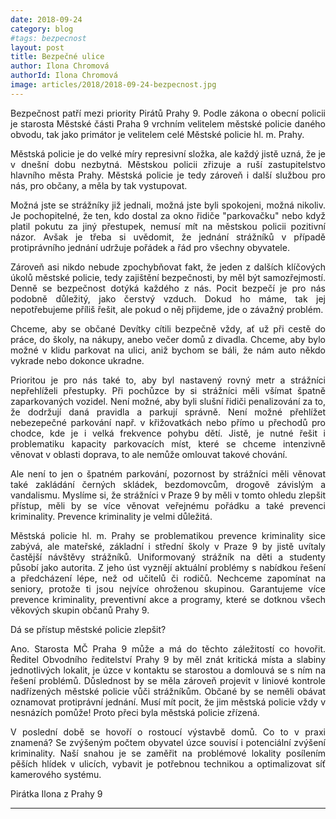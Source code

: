 ```yaml
---
date: 2018-09-24
category: blog
#tags: bezpecnost
layout: post
title: Bezpečné ulice
author: Ilona Chromová
authorId: Ilona Chromová
image: articles/2018/2018-09-24-bezpecnost.jpg
---
```

<p style='text-align: justify;'>
Bezpečnost patří mezi priority Pirátů Prahy 9. 
Podle zákona o obecní policii je starosta Městské části Praha 9 vrchním velitelem městské policie daného obvodu, tak jako primátor je velitelem celé Městské policie hl. m. Prahy. 
</p><p style='text-align: justify;'>
Městská policie je do velké míry represivní složka, ale každý jistě uzná, že je v dnešní dobu nezbytná. Městskou policii zřizuje a ruší zastupitelstvo hlavního města Prahy. Městská policie je tedy zároveň i další službou pro nás, pro občany, a měla by tak vystupovat. 
</p><p style='text-align: justify;'>
Možná jste se strážníky již jednali, možná jste byli spokojeni, možná nikoliv. Je pochopitelné, že ten, kdo dostal za okno řidiče "parkovačku" nebo když platil pokutu za jiný přestupek, nemusí mít na městskou policii pozitivní názor. Avšak je třeba si uvědomit, že jednání strážníků v případě protiprávního jednání udržuje pořádek a řád pro všechny obyvatele. 
</p><p style='text-align: justify;'>
Zároveň asi nikdo nebude zpochybňovat fakt, že jeden z dalších klíčových úkolů městské policie, tedy zajištění bezpečnosti, by měl být samozřejmostí. Denně se bezpečnost dotýká každého z nás. Pocit bezpečí je pro nás podobně důležitý, jako čerstvý vzduch. Dokud ho máme, tak jej nepotřebujeme příliš řešit, ale pokud o něj přijdeme, jde o závažný problém. 
</p><p style='text-align: justify;'>
Chceme, aby se občané Devítky cítili bezpečně vždy, ať už při cestě do práce, do školy, na nákupy, anebo večer domů z divadla. Chceme, aby bylo možné v klidu parkovat na ulici, aniž bychom se báli, že nám auto někdo vykrade nebo dokonce ukradne. 
</p><p style='text-align: justify;'>
Prioritou je pro nás také to, aby byl nastavený rovný metr a strážníci nepřehlíželi přestupky. Při pochůzce by si strážníci měli všímat špatně zaparkovaných vozidel. Není možné, aby byli slušní řidiči penalizování za to, že dodržují daná pravidla a parkují správně. Není možné přehlížet nebezepečné parkování např. v křižovatkách nebo přímo u přechodů pro chodce, kde je i velká frekvence pohybu dětí. Jistě, je nutné řešit i problematiku kapacity parkovacích míst, které se chceme intenzivně věnovat v oblasti doprava, to ale nemůže omlouvat takové chování.
</p><p style='text-align: justify;'>
Ale není to jen o špatném parkování, pozornost by strážníci měli věnovat také zakládání černých skládek, bezdomovcům, drogově závislým a vandalismu. Myslíme si, že strážníci v Praze 9 by měli v tomto ohledu zlepšit přístup, měli by se více věnovat veřejnému pořádku a také prevenci kriminality. 
Prevence kriminality je velmi důležitá. 
</p><p style='text-align: justify;'>
Městská policie hl. m. Prahy se problematikou prevence kriminality sice zabývá, ale mateřské, základní i střední školy v Praze 9 by jistě uvítaly častější návštěvy strážníků. Uniformovaný strážník na děti a studenty působí jako autorita. Z jeho úst vyznějí aktuální problémy s nabídkou řešení a předcházení lépe, než od učitelů či rodičů. Nechceme zapomínat na seniory, protože ti jsou nejvíce ohroženou skupinou. Garantujeme více prevence kriminality, preventivní akce a programy, které se dotknou všech věkových skupin občanů Prahy 9.
</p><p style='text-align: justify;'>
Dá se přístup městské policie zlepšit?
</p><p style='text-align: justify;'>
Ano. Starosta MČ Praha 9 může a má do těchto záležitostí co hovořit. Ředitel Obvodního ředitelství Prahy 9 by měl znát kritická místa a slabiny jednotlivých lokalit, je úzce v kontaktu se starostou a domlouvá se s ním na řešení problémů. Důslednost by se měla zároveň projevit v liniové kontrole nadřízených městské policie vůči strážníkům. Občané by se neměli obávat oznamovat protiprávní jednání. Musí mít pocit, že jim městská policie vždy v nesnázích pomůže! Proto přeci byla městská policie zřízená.
</p><p style='text-align: justify;'>
V poslední době se hovoří o rostoucí výstavbě domů. Co to v praxi znamená? Se zvýšeným počtem obyvatel úzce souvisí i potenciální zvýšení kriminality. Naší snahou je se zaměřit na problémové lokality posílením pěších hlídek v ulicích, vybavit je potřebnou technikou a optimalizovat síť kamerového systému. 
</p><p style='text-align: justify;'>
Pirátka Ilona z Prahy 9
</p>

---
